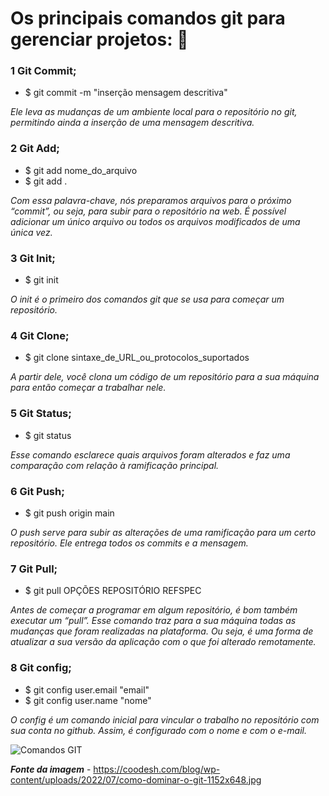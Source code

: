 # Os principais comandos git para gerenciar projetos: :open_book:



### 1 Git Commit;

- $ git commit -m "inserção mensagem descritiva"

_Ele leva as mudanças de um ambiente local para o repositório no git, permitindo ainda a inserção de uma mensagem descritiva._



### 2 Git Add;

- $ git add nome_do_arquivo
- $ git add .

_Com essa palavra-chave, nós preparamos arquivos para o próximo “commit”, ou seja, para subir para o repositório na web. É possível adicionar um único arquivo ou todos os arquivos modificados de uma única vez._



### 3 Git Init;

- $ git init

_O init é o primeiro dos comandos git que se usa para começar um repositório._



### 4 Git Clone;

- $ git clone sintaxe_de_URL_ou_protocolos_suportados

 _A partir dele, você clona um código de um repositório para a sua máquina para então começar a trabalhar nele._



### 5 Git Status;

- $ git status

_Esse comando esclarece quais arquivos foram alterados e faz uma comparação com relação à ramificação principal._



### 6 Git Push;

- $ git push origin main

_O push serve para subir as alterações de uma ramificação para um certo repositório. Ele entrega todos os commits e a mensagem._



### 7 Git Pull;

- $ git pull OPÇÕES REPOSITÓRIO REFSPEC

_Antes de começar a programar em algum repositório, é bom também executar um “pull”. Esse comando traz para a sua máquina todas as mudanças que foram realizadas na plataforma. Ou seja, é uma forma de atualizar a sua versão da aplicação com o que foi alterado remotamente._



### 8 Git config;

- $ git config user.email "email"
- $ git config user.name "nome"

_O config é um comando inicial para vincular o trabalho no repositório com sua conta no github. Assim, é configurado com o nome e com o e-mail._



![Comandos GIT](https://coodesh.com/blog/wp-content/uploads/2022/07/como-dominar-o-git-1152x648.jpg)

***Fonte da imagem*** - https://coodesh.com/blog/wp-content/uploads/2022/07/como-dominar-o-git-1152x648.jpg
